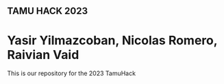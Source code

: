 ## TAMU HACK 2023

# Yasir Yilmazcoban, Nicolas Romero, Raivian Vaid

This is our repository for the 2023 TamuHack
